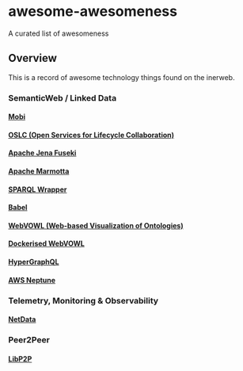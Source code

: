# awesome-awesomeness
A curated list of awesomeness

## Overview
This is a record of awesome technology things found on the inerweb.

### SemanticWeb / Linked Data

#### [Mobi](https://mobi.inovexcorp.com/)
#### [OSLC (Open Services for Lifecycle Collaboration)](https://open-services.net/)
#### [Apache Jena Fuseki](https://jena.apache.org/documentation/fuseki2/)
#### [Apache Marmotta](https://marmotta.apache.org/)
#### [SPARQL Wrapper](https://rdflib.github.io/sparqlwrapper/)
#### [Babel](https://babelnet.org/)
#### [WebVOWL (Web-based Visualization of Ontologies)](http://vowl.visualdataweb.org/webvowl.html)
#### [Dockerised WebVOWL](https://github.com/mattjtodd/webowl)
#### [HyperGraphQL](https://www.hypergraphql.org/)
#### [AWS Neptune](https://aws.amazon.com/neptune/)

### Telemetry, Monitoring & Observability

#### [NetData](https://www.netdata.cloud/)

### Peer2Peer

#### [LibP2P](https://libp2p.io/)
